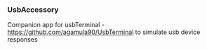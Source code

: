 ### UsbAccessory
Companion app for usbTerminal - https://github.com/agamula90/UsbTerminal to simulate usb device responses

